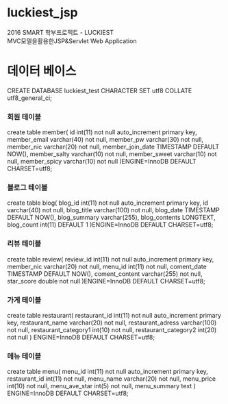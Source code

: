 # luckiest_jsp

2016 SMART 학부프로젝트 - LUCKIEST  
MVC모델을활용한JSP&Servlet Web Application  



# 데이터 베이스
CREATE DATABASE luckiest_test CHARACTER SET utf8 COLLATE utf8_general_ci;

### 회원 테이블
create table member(
id int(11) not null auto_increment primary key,
member_email varchar(40) not null,
member_pw varchar(30) not null,
member_nic varchar(20) not null,
member_join_date TIMESTAMP DEFAULT NOW(),
member_salty varchar(10) not null,
member_sweet varchar(10) not null,
member_spicy varchar(10) not null
)ENGINE=InnoDB DEFAULT CHARSET=utf8;

### 블로그 테이블
create table blog(
blog_id int(11) not null auto_increment primary key,
id varchar(40) not null,
blog_title varchar(100) not null,
blog_date TIMESTAMP DEFAULT NOW(),
blog_summary varchar(255),
blog_contents LONGTEXT,
blog_count int(11) DEFAULT 1
)ENGINE=InnoDB DEFAULT CHARSET=utf8;

### 리뷰 테이블
create table review(
review_id int(11) not null auto_increment primary key,
member_nic varchar(20) not null,
menu_id int(11) not null,
coment_date TIMESTAMP DEFAULT NOW(),
coment_content varchar(255) not null,
star_score double not null
)ENGINE=InnoDB DEFAULT CHARSET=utf8;

### 가게 테이블
create table restaurant(
restaurant_id int(11) not null auto_increment primary key,
restaurant_name varchar(20) not null,
restaurant_adress varchar(100) not null,
restaurant_category1 int(10) not null,
restaurant_category2 int(20) not null
) ENGINE=InnoDB DEFAULT CHARSET=utf8;

### 메뉴 테이블
create table menu(
menu_id int(11) not null auto_increment primary key,
restaurant_id int(11) not null,
menu_name varchar(20) not null,
menu_price int(10) not null,
menu_ave_star int(5) not null,
menu_summary text
) ENGINE=InnoDB DEFAULT CHARSET=utf8;
